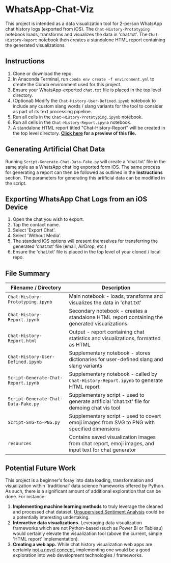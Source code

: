 # WhatsApp-Chat-Viz
This project is intended as a data visualization tool for 2-person WhatsApp chat history logs (exported from iOS). The `Chat-History-Prototyping` notebook loads, transforms and visualizes the data in 'chat.txt'. The `Chat-History-Report` notebook then creates a standalone HTML report containing the generated visualizations.

## Instructions
1. Clone or download the repo.
2. In Anaconda Terminal, run `conda env create -f environment.yml` to create the Conda environment used for this project.
3. Ensure your WhatsApp-exported `chat.txt` file is placed in the top level directory.
4. (Optional) Modify the `Chat-History-User-Defined.ipynb` notebook to include any custom slang words / slang variants for the tool to consider as part of its text processing pipeline.
5. Run all cells in the `Chat-History-Prototyping.ipynb` notebook.
6. Run all cells in the `Chat-History-Report.ipynb` notebook.
7. A standalone HTML report titled "Chat-History-Report" will be created in the top level directory. **[Click here](https://htmlpreview.github.io/?https://github.com/shenal-siri/WhatsApp-Chat-Viz/blob/master/Chat-History-Report.html) for a preview of this file.**

## Generating Artificial Chat Data
Running `Script-Generate-Chat-Data-Fake.py` will create a 'chat.txt' file in the same style as a WhatsApp chat log exported form iOS. The same process for generating a report can then be followed as outlined in the **Instructions** section. The parameters for generating this artificial data can be modified in the script.

## Exporting WhatsApp Chat Logs from an iOS Device
1. Open the chat you wish to export.
2. Tap the contact name.
3. Select 'Export Chat'.
4. Select 'Without Media'.
5. The standard iOS options will present themselves for transferring the generated 'chat.txt' file (email, AirDrop, etc.)
6. Ensure the 'chat.txt' file is placed in the top level of your cloned / local repo.

## File Summary
| Filename / Directory                | Description                                                                                    |
| ------------------------------------| ---------------------------------------------------------------------------------------------- |
| `Chat-History-Prototyping.ipynb`    | Main notebook - loads, transforms and visualizes the data in 'chat.txt'| 
| `Chat-History-Report.ipynb`         | Secondary notebook - creates a standalone HTML report containing the generated visualizations |
| `Chat-History-Report.html`          | Output - report containing chat statistics and visualizations, formatted as HTML |
| `Chat-History-User-Defined.ipynb`   | Supplementary notebook - stores dictionaries for user-defined slang and slang variants |
| `Script-Generate-Chat-Report.ipynb` | Supplementary notebook - called by `Chat-History-Report.ipynb` to generate HTML report |
| `Script-Generate-Chat-Data-Fake.py` | Supplementary script - used to generate artificial 'chat.txt' file for demoing chat vis tool |
| `Script-SVG-to-PNG.py`              | Supplementary script - used to covert emoji images from SVG to PNG with specified dimensions |
| `resources`                         | Contains saved visualization images from chat report, emoji images, and input text for chat generator |

## Potential Future Work
This project is a beginner's foray into data loading, transformation and visualization within 'traditional' data science frameworks offered by Python. As such, there is a significant amount of additional exploration that can be done. For instance:
1. **Implementing machine learning methods** to truly leverage the cleaned and processed chat dataset. [Unsupervised Sentiment Analysis](https://medium.com/@Intellica.AI/vader-ibm-watson-or-textblob-which-is-better-for-unsupervised-sentiment-analysis-db4143a39445) could be a potentially interesting undertaking.
2. **Interactive data visualizations.** Leveraging data visualization frameworks which are not Python-based (such as Power BI or Tableau) would certainly elevate the visualization tool (above the current, simple 'HTML report' implementation).
3. **Creating a web app.** While chat history visualization web apps are certainly [not a novel concept](https://www.google.com/search?q=chat+history+visualizer&oq=chat+history+visualizer&aqs=chrome..69i57.5594j0j7&sourceid=chrome&ie=UTF-8), implementing one would be a good exploration into web development technologies / frameworks.
